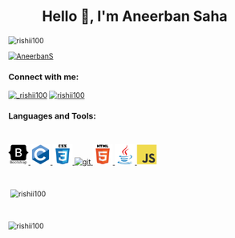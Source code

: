 <h1 align="center">Hello 👋, I'm Aneerban Saha</h1>
<h3 align="center"></h3>

<p align="left"> <img src="https://komarev.com/ghpvc/?username=rishii100&label=Profile%20views&color=0e75b6&style=flat" alt="rishii100" /> </p>

<p align="left"> <a href="https://twitter.com/AneerbanS" target="blank"><img src="https://img.shields.io/twitter/follow/AneerbanS?logo=twitter&style=for-the-badge" alt="AneerbanS" /></a> </p>

<h3 align="left">Connect with me:</h3>
<p align="left">
<a href="https://twitter.com/_AneerbanS" target="blank"><img align="center" src="https://raw.githubusercontent.com/rahuldkjain/github-profile-readme-generator/master/src/images/icons/Social/twitter.svg" alt="_rishii100" height="30" width="40" padding-left="30" /></a>
<a href="https://www.linkedin.com/in/aneerban-saha/" target="blank"><img align="center" src="https://raw.githubusercontent.com/rahuldkjain/github-profile-readme-generator/master/src/images/icons/Social/linked-in-alt.svg" alt="rishii100" height="30" width="40" padding-left="20" /></a>
</p>

<h3 align="left">Languages and Tools:</h3>
<br>
<p align="left"> <a href="https://getbootstrap.com" target="_blank" rel="noreferrer"> <img src="https://raw.githubusercontent.com/devicons/devicon/master/icons/bootstrap/bootstrap-plain-wordmark.svg" alt="bootstrap" width="40" height="40"/> </a> <a href="https://www.cprogramming.com/" target="_blank" rel="noreferrer"> <img src="https://raw.githubusercontent.com/devicons/devicon/master/icons/c/c-original.svg" alt="c" width="40" height="40"/> </a> <a href="https://www.w3schools.com/css/" target="_blank" rel="noreferrer"> <img src="https://raw.githubusercontent.com/devicons/devicon/master/icons/css3/css3-original-wordmark.svg" alt="css3" width="40" height="40"/> </a> <a href="https://git-scm.com/" target="_blank" rel="noreferrer"> <img src="https://www.vectorlogo.zone/logos/git-scm/git-scm-icon.svg" alt="git" width="40" height="40"/> </a> <a href="https://www.w3.org/html/" target="_blank" rel="noreferrer"> <img src="https://raw.githubusercontent.com/devicons/devicon/master/icons/html5/html5-original-wordmark.svg" alt="html5" width="40" height="40"/> </a> <a href="https://www.java.com" target="_blank" rel="noreferrer"> <img src="https://raw.githubusercontent.com/devicons/devicon/master/icons/java/java-original.svg" alt="java" width="40" height="40"/> </a> <a href="https://developer.mozilla.org/en-US/docs/Web/JavaScript" target="_blank" rel="noreferrer"> <img src="https://raw.githubusercontent.com/devicons/devicon/master/icons/javascript/javascript-original.svg" alt="javascript" width="40" height="40"/> </a> </p>
<br>
<p>&nbsp;<img align="center" src="https://github-readme-stats.vercel.app/api?username=sarabjeet108&show_icons=true&locale=en" alt="rishii100" /></p>
<br>
<p><img align="center" src="https://github-readme-streak-stats.herokuapp.com/?user=sarabjeet108&" alt="rishii100" /></p>
